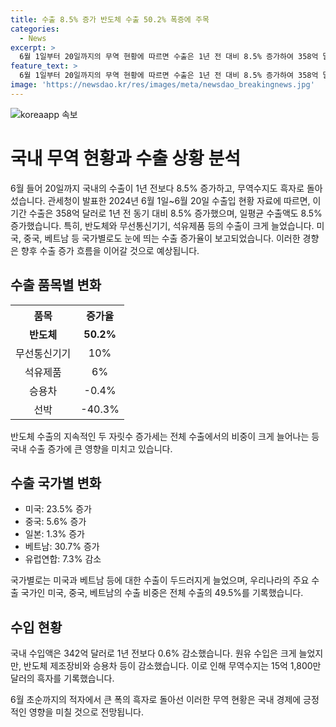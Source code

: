 ```yaml
---
title: 수출 8.5% 증가 반도체 수출 50.2% 폭증에 주목
categories:
  - News
excerpt: >
  6월 1일부터 20일까지의 무역 현황에 따르면 수출은 1년 전 대비 8.5% 증가하여 358억 달러를 기록했습니다. 반도체와 무선통신기기 등이 큰 폭으로 성장했으며, 위 기간 동안 미국과 중국 등 주요 국가로의 수출도 증가했습니다. 이에 반해 수입은 0.6% 감소했고, 무역수지는 15억 1,800만 달러의 흑자를 기록했습니다. 이는 초순에 기록했던 적자에서의 대규모 흑자로 변화했습니다.
feature_text: >
  6월 1일부터 20일까지의 무역 현황에 따르면 수출은 1년 전 대비 8.5% 증가하여 358억 달러를 기록했습니다. 반도체와 무선통신기기 등이 큰 폭으로 성장했으며, 위 기간 동안 미국과 중국 등 주요 국가로의 수출도 증가했습니다. 이에 반해 수입은 0.6% 감소했고, 무역수지는 15억 1,800만 달러의 흑자를 기록했습니다. 이는 초순에 기록했던 적자에서의 대규모 흑자로 변화했습니다.
image: 'https://newsdao.kr/res/images/meta/newsdao_breakingnews.jpg'
---
```


<p><img src="https://newsdao.kr/res/images/meta/newsdao_breakingnews.jpg" alt="koreaapp 속보" /></p>

<h1>국내 무역 현황과 수출 상황 분석</h1>

<p data-ke-size="size16">6월 들어 20일까지 국내의 수출이 1년 전보다 8.5% 증가하고, 무역수지도 흑자로 돌아섰습니다. 관세청이 발표한 2024년 6월 1일~6월 20일 수출입 현황 자료에 따르면, 이 기간 수출은 358억 달러로 1년 전 동기 대비 8.5% 증가했으며, 일평균 수출액도 8.5% 증가했습니다. 특히, 반도체와 무선통신기기, 석유제품 등의 수출이 크게 늘었습니다. 미국, 중국, 베트남 등 국가별로도 눈에 띄는 수출 증가율이 보고되었습니다. 이러한 경향은 향후 수출 증가 흐름을 이어갈 것으로 예상됩니다.</p>

<h2 data-ke-size="size26">수출 품목별 변화</h2>

<table>
    <tr>
        <th>품목</th>
        <th>증가율</th>
    </tr>
    <tr>
        <td style="text-align: center; height: 17px;"><b>반도체</b></td>
        <td style="text-align: center; height: 17px;"><b>50.2%</b></td>
    </tr>
    <tr>
        <td style="text-align: center; height: 17px;">무선통신기기</td>
        <td style="text-align: center; height: 17px;">10%</td>
    </tr>
    <tr>
        <td style="text-align: center; height: 17px;">석유제품</td>
        <td style="text-align: center; height: 17px;">6%</td>
    </tr>
    <tr>
        <td style="text-align: center; height: 17px;">승용차</td>
        <td style="text-align: center; height: 17px;">-0.4%</td>
    </tr>
    <tr>
        <td style="text-align: center; height: 17px;">선박</td>
        <td style="text-align: center; height: 17px;">-40.3%</td>
    </tr>
</table>

<p data-ke-size="size16">반도체 수출의 지속적인 두 자릿수 증가세는 전체 수출에서의 비중이 크게 늘어나는 등 국내 수출 증가에 큰 영향을 미치고 있습니다.</p>

<h2 data-ke-size="size26">수출 국가별 변화</h2>

<ul>
    <li>미국: 23.5% 증가</li>
    <li>중국: 5.6% 증가</li>
    <li>일본: 1.3% 증가</li>
    <li>베트남: 30.7% 증가</li>
    <li>유럽연합: 7.3% 감소</li>
</ul>

<p data-ke-size="size16">국가별로는 미국과 베트남 등에 대한 수출이 두드러지게 늘었으며, 우리나라의 주요 수출 국가인 미국, 중국, 베트남의 수출 비중은 전체 수출의 49.5%를 기록했습니다.</p>

<h2 data-ke-size="size26">수입 현황</h2>

<p data-ke-size="size16">국내 수입액은 342억 달러로 1년 전보다 0.6% 감소했습니다. 원유 수입은 크게 늘었지만, 반도체 제조장비와 승용차 등이 감소했습니다. 이로 인해 무역수지는 15억 1,800만 달러의 흑자를 기록했습니다.</p>

<p data-ke-size="size16">6월 초순까지의 적자에서 큰 폭의 흑자로 돌아선 이러한 무역 현황은 국내 경제에 긍정적인 영향을 미칠 것으로 전망됩니다.</p>

